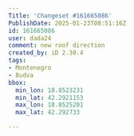 ```yaml
---
Title: 'Changeset #161665086'
PublishDate: 2025-01-23T08:51:16Z
id: 161665086
user: dada24
comment: new roof direction
created_by: iD 2.30.4
tags:
- Montenegro
- Budva
bbox:
  min_lon: 18.8523231
  min_lat: 42.2921153
  max_lon: 18.8525201
  max_lat: 42.292733

---
```

